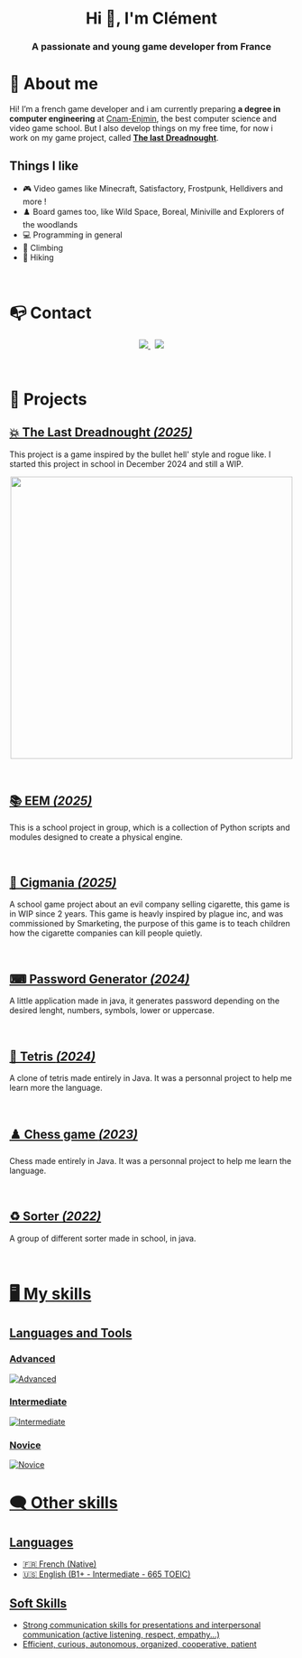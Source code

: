 <h1 align="center">Hi 👋, I'm Clément</h1>
<h3 align="center">A passionate and young game developer from France</h3>

# 👦 About me

Hi! I’m a french game developer and i am currently preparing **a degree in computer engineering** at [Cnam-Enjmin](https://enjmin.cnam.fr/formations/ingenieur-ingenieure-informatique-et-multimedia/), the best computer science and video game school. But I also develop things on my free time, for now i work on my game project, called **[The last Dreadnought](https://github.com/Robbirus/Dreadnought)**.
<br>

## Things I like
- 🎮 Video games like Minecraft, Satisfactory, Frostpunk, Helldivers and more !
- ♟️ Board games too, like Wild Space, Boreal, Miniville and Explorers of the woodlands
- 💻 Programming in general
- 🧗 Climbing
- 🚶 Hiking
<br>

# 📭 Contact

<p align="center">
	<a href="https://www.linkedin.com/in/cl%C3%A9ment-faivre-189198292/">
		<img src="https://img.shields.io/badge/-LINKEDIN-0077B5?style=for-the-badge&logo=linkedin&logoColor=white">
	</a>
  <!--
	<span>&nbsp;</span>
	<a href="https://discord.gg/WSvpcA3jJu">
		<img src="https://img.shields.io/badge/DISCORD-%237289DA.svg?style=for-the-badge&logo=discord&logoColor=white">
	</a>
  -->
  <span>&nbsp;</span>
	<a href="mailto:faivre.clement3@gmail.com">
		<img src="https://img.shields.io/badge/-GMAIL-D14836?style=for-the-badge&logo=gmail&logoColor=white">
	</a>
</p>

<br>

# 📂 Projects
## [💥 The Last Dreadnought *(2025)*](https://github.com/Robbirus/Dreadnought/)

This project is a game inspired by the bullet hell' style and rogue like. I started this project in school in December 2024 and still a WIP.

<p align="center">
	<a href="https://github.com/Robbirus/Dreadnought/"><img src="https://github.com/Robbirus/Dreadnought/resources/misc/thumbnail.png" width="500"></a>
</p>

<br>

## [📚 EEM *(2025)*](https://github.com/Robbirus/EnjminEngineMoteur/)

This is a school project in group, which is a collection of Python scripts and modules designed to create a physical engine.

<p align="center">
	<a href="https://github.com/Robbirus/EnjminEngineMoteur/"><!--<img src="https://github.com/Robbirus/Dreadnought/resources/misc/thumbnail.png" width="500"></a>-->
</p>

<br>

## [🚬 Cigmania *(2025)*](https://github.com/Maxime-Albertelli/cig-mania)

A school game project about an evil company selling cigarette, this game is in WIP since 2 years. This game is heavly inspired by plague inc, 
and was commissioned by Smarketing, the purpose of this game is to teach children how the cigarette companies can kill people quietly.
<p align="center">
	<a href="https://github.com/Maxime-Albertelli/cig-mania"><!--<img src="https://github.com/Robbirus/Dreadnought/resources/misc/thumbnail.png" width="500"></a>-->
</p>

<br>

## [⌨ Password Generator *(2024)*](https://github.com/Robbirus/PassWord-Generator)

A little application made in java, it generates password depending on the desired lenght, numbers, symbols, lower or uppercase.
<p align="center">
	<a href="https://github.com/Robbirus/PassWord-Generator"><!--<img src="https://github.com/Robbirus/Dreadnought/resources/misc/thumbnail.png" width="500"></a>-->
</p>

<br>

## [🧱 Tetris *(2024)*](https://github.com/Robbirus/TetrisGame)

A clone of tetris made entirely in Java. It was a personnal project to help me learn more the language.
<p align="center">
	<a href="https://github.com/Robbirus/TetrisGame"><!--<img src="https://github.com/Robbirus/Dreadnought/resources/misc/thumbnail.png" width="500"></a>-->
</p>

<br>

## [♟️ Chess game *(2023)*](https://github.com/Robbirus/ChessGame)

Chess made entirely in Java. It was a personnal project to help me learn the language.
<p align="center">
	<a href="https://github.com/Robbirus/ChessGame"><!--<img src="https://github.com/Robbirus/Dreadnought/resources/misc/thumbnail.png" width="500"></a>-->
</p>

<br>

## [♻️ Sorter *(2022)*](https://github.com/Robbirus/Sorter)

A group of different sorter made in school, in java.
<p align="center">
	<a href="https://github.com/Robbirus/Sorter"><!--<img src="https://github.com/Robbirus/Dreadnought/resources/misc/thumbnail.png" width="500"></a>-->
</p>

<br>

# 🖥️ My skills
## Languages and Tools
### Advanced
![Advanced](https://skillicons.dev/icons?i=unity,cs,java)
### Intermediate
![Intermediate](https://skillicons.dev/icons?i=cpp,c,py,js,html,css,visualstudio,vscode)
### Novice
![Novice](https://skillicons.dev/icons?i=blender)

# 🗨️ Other skills
## Languages
- 🇫🇷 French (Native)
- 🇺🇸 English (B1+ - Intermediate - 665 TOEIC)
## Soft Skills
- Strong communication skills for presentations and interpersonal communication (active listening, respect, empathy...)
- Efficient, curious, autonomous, organized, cooperative, patient

